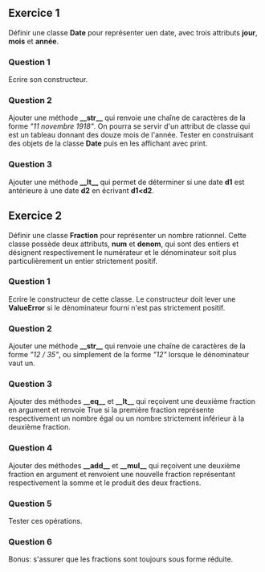 ## Exercice 1

Définir une classe **Date** pour représenter uen date, avec trois attributs **jour**, **mois** et **année**.

### Question 1

Ecrire son constructeur.

### Question 2

Ajouter une méthode **\_\_str__** qui renvoie une chaîne de caractères de la forme *"11 novembre 1918"*. On pourra se servir d'un attribut de classe qui est un tableau donnant des douze mois de l'année. Tester en construisant des objets de la classe **Date** puis en les affichant avec print.

### Question 3

Ajouter une méthode **\_\_lt__** qui permet de déterminer si une date **d1** est antérieure à une date **d2** en écrivant **d1<d2**.

## Exercice 2

Définir une classe **Fraction** pour représenter un nombre rationnel. Cette classe possède deux attributs, **num** et **denom**, qui sont des entiers et désignent respectivement le numérateur et le dénominateur soit plus particulièrement un entier strictement positif.

### Question 1

Ecrire le constructeur de cette classe. Le constructeur doit lever une **ValueError** si le dénominateur fourni n'est pas strictement positif.

### Question 2

Ajouter une méthode **\_\_str__** qui renvoie une chaîne de caractères de la forme *"12 / 35"*, ou simplement de la forme *"12"* lorsque le dénominateur vaut un.

### Question 3

Ajouter des méthodes **\_\_eq__** et **\_\_lt__** qui reçoivent une deuxième fraction en argument et renvoie True si la première fraction représente respectivement un nombre égal ou un nombre strictement inférieur à la deuxième fraction.

### Question 4

Ajouter des méthodes **\_\_add__** et **\_\_mul__** qui reçoivent une deuxième fraction en argument et renvoient une nouvelle fraction représentant respectivement la somme et le produit des deux fractions.

### Question 5

Tester ces opérations.

### Question 6

Bonus: s'assurer que les fractions sont toujours sous forme réduite.

